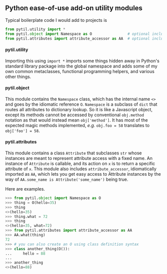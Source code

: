 ## Python ease-of-use add-on utility modules

Typical boilerplate code I would add to projects is
```python
from pytil.utility import *
from pytil.object import Namespace as O                # optional include
from pytil.attributes import attribute_accessor as AA  # optional include
```

#### pytil.utility
Importing this using `import *` imports some things hidden away in Python's standard library package into the global namespace
and adds some of my own common metaclasses, functional programming helpers, and various other things.

#### pytil.object
This module contains the `Namespace` class, which has the internal name `<>` and goes by the idiomatic reference `O`.
`Namespace` is a subclass of `dict` that routes all attributes to dictionary lookup.
So it is like a Javascript object, except its methods cannot be accessed by conventional `obj.method` notation
as that would instead mean `obj['method']`. It has most of the expected magic methods implemented,
_e.g._ `obj.foo = 58` translates to `obj['foo'] = 58`.

#### pytil.attributes
This module contains a class `Attribute` that subclasses `str` whose instances are meant to represent attribute access with a fixed name.
An instance of `Attribute` is callable, and its action on `x` is to return a specific attribute of `x`.
This module also includes `attribute_accessor`, idiomatically imported as `AA`, which lets you get easy access to Attribute instances
by the way of `AA.some_name is Attribute('some_name')` being true.

Here are examples.
```python
>>> from pytil.object import Namespace as O
>>> thing = O(hello=35)
>>> thing
<>(hello=35)
>>> thing.what = 72
>>> thing
<>(hello=35, what=72)
>>> from pytil.attributes import attribute_accessor as AA
>>> AA.what(thing)
72
>>> # you can also create an O using class definition syntax
>>> class another_thing(O()):
...     hello = 88
...
>>> another_thing
<>(hello=88)
```
